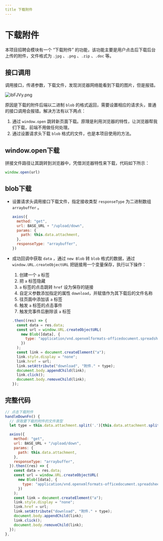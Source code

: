```yaml
---
title 下载附件
---
```


# 下载附件

本项目招聘会模块有一个 “下载附件” 的功能，该功能主要是用户点击后下载后台上传的附件，文件格式为 `.jpg` 、`.png` 、`.zip` 、`.doc` 等。

## 接口调用

调用接口，传递参数，下载文件，发现浏览器网络能看到下载的图片，但是报错。

![ibFJVy.png](https://i.imgloc.com/2023/04/04/ibFJVy.png)

原因是下载的附件后端以二进制 `blob` 的格式返回，需要设置相应的请求头，普通的接口调用会报错。解决方法有以下两点：

1. 通过 `window.open` 跳转新页面下载。原理是利用浏览器的特性，让浏览器帮我们下载，前端不用做任何处理。
2. 通过设置请求头下载 `blob` 格式的文件，也是本项目使用的方法。

## window.open下载
拼接文件路径让其跳转到浏览器中，凭借浏览器特性来下载，代码如下所示：
```js
window.open(url)
```

## blob下载

- 设置请求头调用接口下载文件，指定接收类型 `responseType` 为二进制数组 `arraybuffer` 。

  ```js
  axios({
    method: "get",
    url: BASE_URL + "/upload/down",
    params: {
      path: this.data.attachment,
    },
    responseType: "arraybuffer",
  })
  ```

- 成功回调中获取 `data` ，通过 `new Blob` 转 `blob` 格式的数据，通过 `window.URL.createObjectURL` 把链接用一个变量保存，执行以下操作：

  1. 创建一个 `a` 标签
  2. 把 `a` 标签隐藏
  3. `a` 标签的点击跳转 `href` 设为保存的链接
  4. 自定义参数添加指定的属性 `download`，并赋值作为其下载后的文件名称
  5. 往页面中添加该 `a` 标签
  6. 触发 `a` 标签的点击事件
  7. 触发完事件后删除该 `a` 标签

  ```js
  .then((res) => {
    const data = res.data;
    const url = window.URL.createObjectURL(
      new Blob([data], {
        type: "application/vnd.openxmlformats-officedocument.spreadsheetml.sheet",
      })
    );
    const link = document.createElement("a");
    link.style.display = "none";
    link.href = url;
    link.setAttribute("download", "附件." + type);
    document.body.appendChild(link);
    link.click();
    document.body.removeChild(link);
  });
  ```

## 完整代码

```js
// 点击下载附件
handleDownFn() {
  // 获取要下载的附件的文件类型
  let type = this.data.attachment.split('.')[this.data.attachment.split('.').length - 1]

  axios({
    method: "get",
    url: BASE_URL + "/upload/down",
    params: {
      path: this.data.attachment,
    },
    responseType: "arraybuffer",
  }).then((res) => {
    const data = res.data;
    const url = window.URL.createObjectURL(
      new Blob([data], {
        type: "application/vnd.openxmlformats-officedocument.spreadsheetml.sheet",
      })
    );
    const link = document.createElement("a");
    link.style.display = "none";
    link.href = url;
    link.setAttribute("download", "附件." + type);
    document.body.appendChild(link);
    link.click();
    document.body.removeChild(link);
  });
},
```



